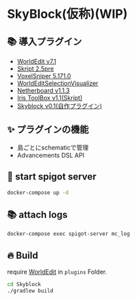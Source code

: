 # SkyBlock(仮称)(WIP)
## 📚 導入プラグイン
- [WorldEdit v7.1](https://www.curseforge.com/minecraft/bukkit-plugins/worldedit/files)
- [Skript 2.5pre](https://github.com/SkriptLang/Skript/releases)
- [VoxelSniper 5.171.0](https://dev.bukkit.org/projects/voxelsniper)
- [WorldEditSelectionVisualizer](https://www.spigotmc.org/resources/worldeditselectionvisualizer-1-7-1-15.17311/)
- [Netherboard v1.1.3](https://github.com/MinusKube/Netherboard/releases)
- [Iris ToolBox v1.1(Skript)](https://forum.civa.jp/viewtopic.php?f=15&t=63)
- [Skyblock v0.1(自作プラグイン)](https://github.com/wakame-tech/Skyblock)

## ✨ プラグインの機能
- 島ごとにschematicで管理
- Advancements DSL API

## 🐳 start spigot server
```bash
docker-compose up -d
```

## 📚 attach logs
```bash
docker-compose exec spigot-server mc_log
```

## 🔥 Build
require [WorldEdit](https://www.curseforge.com/minecraft/bukkit-plugins/worldedit/files) in `plugins` Folder.

```bash
cd Skyblock
./gradlew build
```
